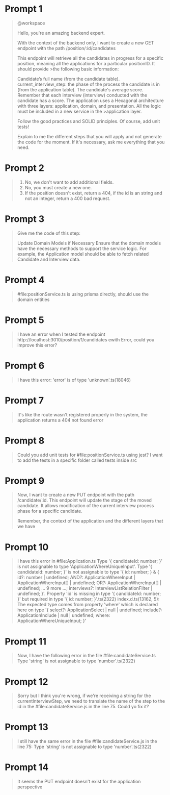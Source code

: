 # Prompt 1
>@workspace
>
>Hello, you're an amazing backend expert.
>
>With the context of the backend only, I want to create a new GET endpoint with the path /position/:id/candidates
>
>This endpoint will retrieve all the candidates in progress for a specific position, meaning all the applications for a particular positionID. It should provide >the following basic information:
>
>Candidate’s full name (from the candidate table).
>current_interview_step: the phase of the process the candidate is in (from the application table).
>The candidate's average score. Remember that each interview (interview) conducted with the candidate has a score.
>The application uses a Hexagonal architecture with three layers: application, domain, and presentation. All the logic must be included in a new service in the >application layer.
>
>Follow the good practices and SOLID principles. Of course, add unit tests!
>
>Explain to me the different steps that you will apply and not generate the code for the moment. If it's necessary, ask me everything that you need.

# Prompt 2
>1. No, we don't want to add additional fields.
>2. No, you must create a new one.
>3. If the position doesn't exist, return a 404, if the id is an string and not an integer, return a 400 bad request.

# Prompt 3
>Give me the code of this step:
>
>Update Domain Models if Necessary Ensure that the domain models have the necessary methods to support the service logic. For example, the Application model should be able to fetch related Candidate and Interview data.

# Prompt 4
>#file:positionService.ts is using prisma directly, should use the domain entities

# Prompt 5
>I have an error when I tested the endpoint http://localhost:3010/position/1/candidates ewith Error, could you improve this error?

# Prompt 6
>I have this error: 'error' is of type 'unknown'.ts(18046)

# Prompt 7
>It's like the route wasn't registered properly in the system, the application returns a 404 not found error

# Prompt 8
>Could you add unit tests for #file:positionService.ts using jest? I want to add the tests in a specific folder called tests inside src

# Prompt 9
>Now, I want to create a new PUT endpoint with the path /candidate/:id. This endpoint will update the stage of the moved candidate. It allows modification of the current interview process phase for a specific candidate.
>
>Remember, the context of the application and the different layers that we have

# Prompt 10
>I have this error in #file:Application.ts Type '{ candidateId: number; }' is not assignable to type 'ApplicationWhereUniqueInput'. Type '{ candidateId: number; }' is not assignable to type '{ id: number; } & { id?: number | undefined; AND?: ApplicationWhereInput | ApplicationWhereInput[] | undefined; OR?: ApplicationWhereInput[] | undefined; ... 9 more ...; interviews?: InterviewListRelationFilter | undefined; }'. Property 'id' is missing in type '{ candidateId: number; }' but required in type '{ id: number; }'.ts(2322) index.d.ts(13162, 5): The expected type comes from property 'where' which is declared here on type '{ select?: ApplicationSelect<DefaultArgs> | null | undefined; include?: ApplicationInclude<DefaultArgs> | null | undefined; where: ApplicationWhereUniqueInput; }'

# Prompt 11
>Now, I have the following error in the file #file:candidateService.ts Type 'string' is not assignable to type 'number'.ts(2322)

# Prompt 12
>Sorry but I think you're wrong, if we're receiving a string for the currentInterviewStep, we need to translate the name of the step to the id in the #file:candidateService.js in the line 75. Could yo fix it?

# Prompt 13
>I still have the same error in the file #file:candidateService.js in the line 75: Type 'string' is not assignable to type 'number'.ts(2322)

# Prompt 14
>It seems the PUT endpoint doesn't exist for the application perspective


